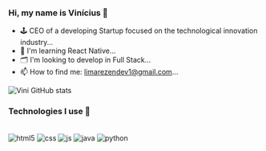 ### Hi, my name is Vinícius 👋
- 🕹️ CEO of a developing Startup focused on the technological innovation industry...
- 🌱 I'm learning React Native...
- 🗂️ I'm looking to develop in Full Stack...
- 📫 How to find me: limarezendev1@gmail.com...

![Vini GitHub stats](https://github-readme-stats.vercel.app/api?username=Viniflr&show_icons=true&theme=radical)

### Technologies I use 📡

<div style="display: inline_block"><br/>
  <img align="center" alt="html5" src="https://img.shields.io/badge/HTML5-E34F26?style=for-the-badge&logo=html5&logoColor=white" />
  <img align="center" alt="css" src="https://img.shields.io/badge/CSS3-1572B6?style=for-the-badge&logo=css3&logoColor=white" />
  <img align="center" alt="js" src="https://img.shields.io/badge/JavaScript-F7DF1E?style=for-the-badge&logo=javascript&logoColor=black" />
  <img align="center" alt="java" src="https://img.shields.io/badge/Java-ED8B00?style=for-the-badge&logo=openjdk&logoColor=white" />
  <img align="center" alt="python" src="https://img.shields.io/badge/Python-14354C?style=for-the-badge&logo=python&logoColor=white" />
</div>
